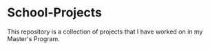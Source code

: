 # School-Projects
This repository is a collection of projects that I have worked 
on in my Master's Program.
